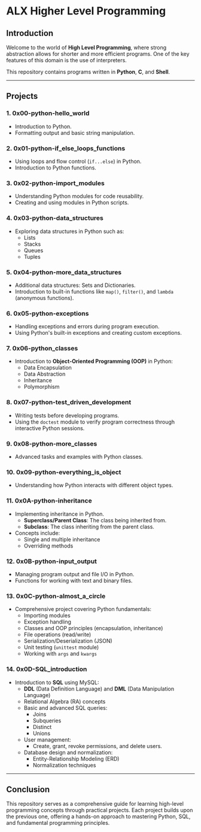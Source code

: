 # ALX Higher Level Programming

## Introduction

Welcome to the world of **High Level Programming**, where strong abstraction allows for shorter and more efficient programs. One of the key features of this domain is the use of interpreters.  

This repository contains programs written in **Python**, **C**, and **Shell**.

---

## Projects

### 1. **0x00-python-hello_world**
   - Introduction to Python.
   - Formatting output and basic string manipulation.

### 2. **0x01-python-if_else_loops_functions**
   - Using loops and flow control (`if...else`) in Python.
   - Introduction to Python functions.

### 3. **0x02-python-import_modules**
   - Understanding Python modules for code reusability.
   - Creating and using modules in Python scripts.

### 4. **0x03-python-data_structures**
   - Exploring data structures in Python such as:
     - Lists
     - Stacks
     - Queues
     - Tuples

### 5. **0x04-python-more_data_structures**
   - Additional data structures: Sets and Dictionaries.
   - Introduction to built-in functions like `map()`, `filter()`, and `lambda` (anonymous functions).

### 6. **0x05-python-exceptions**
   - Handling exceptions and errors during program execution.
   - Using Python's built-in exceptions and creating custom exceptions.

### 7. **0x06-python_classes**
   - Introduction to **Object-Oriented Programming (OOP)** in Python:
     - Data Encapsulation
     - Data Abstraction
     - Inheritance
     - Polymorphism

### 8. **0x07-python-test_driven_development**
   - Writing tests before developing programs.
   - Using the `doctest` module to verify program correctness through interactive Python sessions.

### 9. **0x08-python-more_classes**
   - Advanced tasks and examples with Python classes.

### 10. **0x09-python-everything_is_object**
   - Understanding how Python interacts with different object types.

### 11. **0x0A-python-inheritance**
   - Implementing inheritance in Python.
     - **Superclass/Parent Class**: The class being inherited from.
     - **Subclass**: The class inheriting from the parent class.
   - Concepts include:
     - Single and multiple inheritance
     - Overriding methods

### 12. **0x0B-python-input_output**
   - Managing program output and file I/O in Python.
   - Functions for working with text and binary files.

### 13. **0x0C-python-almost_a_circle**
   - Comprehensive project covering Python fundamentals:
     - Importing modules
     - Exception handling
     - Classes and OOP principles (encapsulation, inheritance)
     - File operations (read/write)
     - Serialization/Deserialization (JSON)
     - Unit testing (`unittest` module)
     - Working with `args` and `kwargs`

### 14. **0x0D-SQL_introduction**
   - Introduction to **SQL** using MySQL:
     - **DDL** (Data Definition Language) and **DML** (Data Manipulation Language)
     - Relational Algebra (RA) concepts
     - Basic and advanced SQL queries:
       - Joins
       - Subqueries
       - Distinct
       - Unions
     - User management:
       - Create, grant, revoke permissions, and delete users.
     - Database design and normalization:
       - Entity-Relationship Modeling (ERD)
       - Normalization techniques

---

## Conclusion

This repository serves as a comprehensive guide for learning high-level programming concepts through practical projects. Each project builds upon the previous one, offering a hands-on approach to mastering Python, SQL, and fundamental programming principles.
